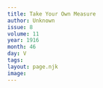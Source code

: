 ```yaml
---
title: Take Your Own Measure
author: Unknown
issue: 8
volume: 11
year: 1916
month: 46
day: V
tags:
layout: page.njk
image:
---
```



